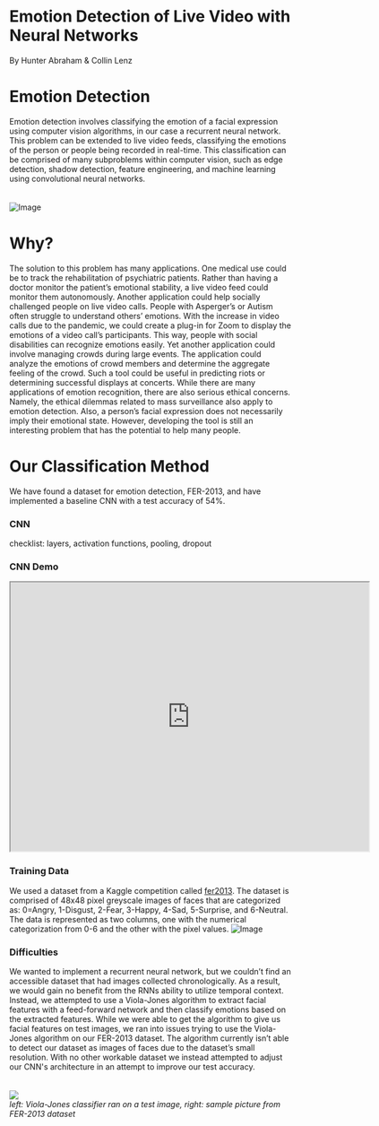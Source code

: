 # Emotion Detection of Live Video with Neural Networks
By Hunter Abraham & Collin Lenz

# Emotion Detection
Emotion detection involves classifying the emotion of a facial expression using computer vision algorithms, in our case a recurrent neural network. This problem can be extended to live video feeds, classifying the emotions of the person or people being recorded in real-time. This classification can be comprised of many subproblems within computer vision, such as edge detection, shadow detection, feature engineering, and machine learning using convolutional neural networks.  
<br/><br/>
![Image](https://cdn.vox-cdn.com/thumbor/GyrGqYz79xml_3VBPE-lXLf6zv0=/0x0:1592x1064/1200x0/filters:focal(0x0:1592x1064):no_upscale()/cdn.vox-cdn.com/uploads/chorus_asset/file/18334536/ll_1.png)  

# Why?
The solution to this problem has many applications. One medical use could be to track the rehabilitation of psychiatric patients. Rather than having a doctor monitor the patient’s emotional stability, a live video feed could monitor them autonomously. Another application could help socially challenged people on live video calls. People with Asperger’s or Autism often struggle to understand others’ emotions. With the increase in video calls due to the pandemic, we could create a plug-in for Zoom to display the emotions of a video call’s participants. This way, people with social disabilities can recognize emotions easily. Yet another application could involve managing crowds during large events. The application could analyze the emotions of crowd members and determine the aggregate feeling of the crowd. Such a tool could be useful in predicting riots or determining successful displays at concerts. While there are many applications of emotion recognition, there are also serious ethical concerns. Namely, the ethical dilemmas related to mass surveillance also apply to emotion detection. Also, a person’s facial expression does not necessarily imply their emotional state. However, developing the tool is still an interesting problem that has the potential to help many people.

# Our Classification Method
We have found a dataset for emotion detection, FER-2013, and have implemented a baseline CNN with a test accuracy of 54%.

### CNN 
checklist: layers, activation functions, pooling, dropout

### CNN Demo
<iframe src="https://drive.google.com/file/d/1I2QBX-pL_4PUfm22vcZstMRKvJk77ac7/preview" width="640" height="480" allow="autoplay"></iframe>

### Training Data
We used a dataset from a Kaggle competition called [fer2013](https://www.kaggle.com/deadskull7/fer2013). The dataset is comprised of 48x48 pixel greyscale images of faces that are categorized as: 0=Angry, 1-Disgust, 2-Fear, 3-Happy, 4-Sad, 5-Surprise, and 6-Neutral. The data is represented as two columns, one with the numerical categorization from 0-6 and the other with the pixel values.  ![Image](https://production-media.paperswithcode.com/datasets/FER2013-0000001434-01251bb8_415HDzL.jpg)

### Difficulties
We wanted to implement a recurrent neural network, but we couldn’t find an accessible dataset that had images collected chronologically. As a result, we would gain no benefit from the RNNs ability to utilize temporal context. Instead, we attempted to use a Viola-Jones algorithm to extract facial features with a feed-forward network and then classify emotions based on the extracted features. While we were able to get the algorithm to give us facial features on test images, we ran into issues trying to use the Viola-Jones algorithm on our FER-2013 dataset. The algorithm currently isn’t able to detect our dataset as images of faces due to the dataset’s small resolution. With no other workable dataset we instead attempted to adjust our CNN's architecture in an attempt to improve our test accuracy.  
<br/><br/>
<img src="https://docs.google.com/drawings/d/e/2PACX-1vRtUYUgn7YYKJKeDuXUUFMV3MY3ewAR7B023GoLpV6RdyoL642vgxowOrj5BsHzOqseTqus-XSzKnc7/pub?w=455&amp;h=228">  
*left: Viola-Jones classifier ran on a test image, right: sample picture from FER-2013 dataset*



